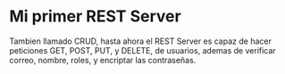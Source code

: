# Mi primer REST Server
Tambien llamado CRUD, hasta ahora el REST Server es capaz de hacer peticiones GET, POST, PUT, y DELETE, de usuarios, ademas de verificar correo, nombre, roles, y encriptar las contraseñas. 